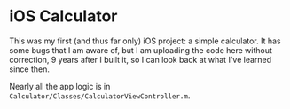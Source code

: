 # iOS Calculator

This was my first (and thus far only) iOS project: a simple calculator. It has some bugs that I am aware of, but I am uploading the code here without correction, 9 years after I built it, so I can look back at what I've learned since then.

Nearly all the app logic is in `Calculator/Classes/CalculatorViewController.m`.
